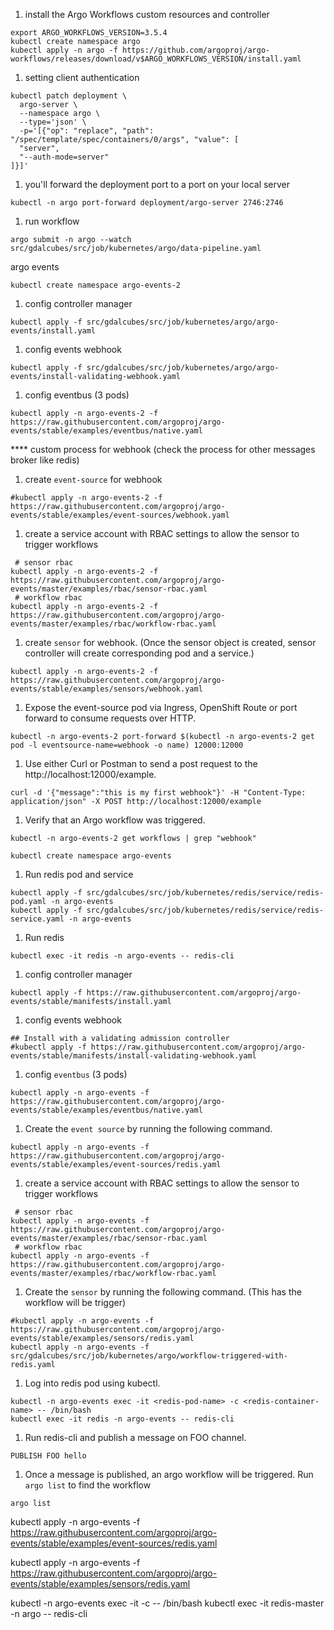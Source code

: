 [//]: # (https://pipekit.io/blog/argo-workflows-the-best-way-to-run-kubernetes-workflows)

1. install the Argo Workflows custom resources and controller
```shell
export ARGO_WORKFLOWS_VERSION=3.5.4
kubectl create namespace argo
kubectl apply -n argo -f https://github.com/argoproj/argo-workflows/releases/download/v$ARGO_WORKFLOWS_VERSION/install.yaml
```

1. setting client authentication
```shell
kubectl patch deployment \
  argo-server \
  --namespace argo \
  --type='json' \
  -p='[{"op": "replace", "path": "/spec/template/spec/containers/0/args", "value": [
  "server",
  "--auth-mode=server"
]}]'
```

1. you'll forward the deployment port to a port on your local server
```shell
kubectl -n argo port-forward deployment/argo-server 2746:2746
```

1. run workflow
```shell
argo submit -n argo --watch src/gdalcubes/src/job/kubernetes/argo/data-pipeline.yaml
```


[//]: # (https://argoproj.github.io/argo-events/quick_start/)

argo events

```shell
kubectl create namespace argo-events-2
```

1. config controller manager
```shell
kubectl apply -f src/gdalcubes/src/job/kubernetes/argo/argo-events/install.yaml
```

1. config events webhook
```shell
kubectl apply -f src/gdalcubes/src/job/kubernetes/argo/argo-events/install-validating-webhook.yaml
```

1. config eventbus (3 pods)
```shell
kubectl apply -n argo-events-2 -f https://raw.githubusercontent.com/argoproj/argo-events/stable/examples/eventbus/native.yaml
```

**** custom process for webhook (check the process for other messages broker like redis)

1. create `event-source` for webhook
```shell
#kubectl apply -n argo-events-2 -f https://raw.githubusercontent.com/argoproj/argo-events/stable/examples/event-sources/webhook.yaml
```

1. create a service account with RBAC settings to allow the sensor to trigger workflows
```shell
 # sensor rbac
kubectl apply -n argo-events-2 -f https://raw.githubusercontent.com/argoproj/argo-events/master/examples/rbac/sensor-rbac.yaml
 # workflow rbac
kubectl apply -n argo-events-2 -f https://raw.githubusercontent.com/argoproj/argo-events/master/examples/rbac/workflow-rbac.yaml
```

1. create `sensor` for webhook. (Once the sensor object is created, sensor controller will create corresponding pod and a service.)
```shell
kubectl apply -n argo-events-2 -f https://raw.githubusercontent.com/argoproj/argo-events/stable/examples/sensors/webhook.yaml
```

1. Expose the event-source pod via Ingress, OpenShift Route or port forward to consume requests over HTTP.
```shell
kubectl -n argo-events-2 port-forward $(kubectl -n argo-events-2 get pod -l eventsource-name=webhook -o name) 12000:12000
```

1. Use either Curl or Postman to send a post request to the http://localhost:12000/example.
```shell
curl -d '{"message":"this is my first webhook"}' -H "Content-Type: application/json" -X POST http://localhost:12000/example
```

1. Verify that an Argo workflow was triggered.
```shell
kubectl -n argo-events-2 get workflows | grep "webhook"
```


[//]: # (https://argoproj.github.io/argo-events/eventsources/setup/redis/)

```shell
kubectl create namespace argo-events
```

1. Run redis pod and service
```shell
kubectl apply -f src/gdalcubes/src/job/kubernetes/redis/service/redis-pod.yaml -n argo-events
kubectl apply -f src/gdalcubes/src/job/kubernetes/redis/service/redis-service.yaml -n argo-events
```

1. Run redis
```shell
kubectl exec -it redis -n argo-events -- redis-cli
```

1. config controller manager
```shell
kubectl apply -f https://raw.githubusercontent.com/argoproj/argo-events/stable/manifests/install.yaml
```

1. config events webhook
```shell
## Install with a validating admission controller
#kubectl apply -f https://raw.githubusercontent.com/argoproj/argo-events/stable/manifests/install-validating-webhook.yaml
```

1. config `eventbus` (3 pods)
```shell
kubectl apply -n argo-events -f https://raw.githubusercontent.com/argoproj/argo-events/stable/examples/eventbus/native.yaml
```

1. Create the `event source` by running the following command.
```shell
kubectl apply -n argo-events -f https://raw.githubusercontent.com/argoproj/argo-events/stable/examples/event-sources/redis.yaml
```

1. create a service account with RBAC settings to allow the sensor to trigger workflows
```shell
 # sensor rbac
kubectl apply -n argo-events -f https://raw.githubusercontent.com/argoproj/argo-events/master/examples/rbac/sensor-rbac.yaml
 # workflow rbac
kubectl apply -n argo-events -f https://raw.githubusercontent.com/argoproj/argo-events/master/examples/rbac/workflow-rbac.yaml
```

1. Create the `sensor` by running the following command. (This has the workflow will be trigger)
```shell
#kubectl apply -n argo-events -f https://raw.githubusercontent.com/argoproj/argo-events/stable/examples/sensors/redis.yaml
kubectl apply -n argo-events -f src/gdalcubes/src/job/kubernetes/argo/workflow-triggered-with-redis.yaml
```

1. Log into redis pod using kubectl.
```shell
kubectl -n argo-events exec -it <redis-pod-name> -c <redis-container-name> -- /bin/bash
kubectl exec -it redis -n argo-events -- redis-cli
```

1. Run redis-cli and publish a message on FOO channel.
```shell
PUBLISH FOO hello
```

1. Once a message is published, an argo workflow will be triggered. Run `argo list` to find the workflow
```shell
argo list
```



kubectl apply -n argo-events -f https://raw.githubusercontent.com/argoproj/argo-events/stable/examples/event-sources/redis.yaml

kubectl apply -n argo-events -f https://raw.githubusercontent.com/argoproj/argo-events/stable/examples/sensors/redis.yaml

kubectl -n argo-events exec -it <redis-pod-name> -c <redis-container-name> -- /bin/bash
kubectl exec -it redis-master -n argo -- redis-cli

